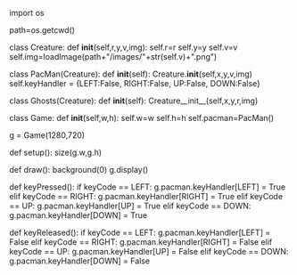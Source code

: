 import os

path=os.getcwd()

class Creature:
    def __init__(self,r,y,v,img):
        self.r=r
        self.y=y
        self.v=v
        self.img=loadImage(path+"/images/"+str(self.v)+".png")
        
class PacMan(Creature):
    def __init__(self):
        Creature.__init__(self,x,y,v,img)
        self.keyHandler = {LEFT:False, RIGHT:False, UP:False, DOWN:False}
        
        
class Ghosts(Creature):
    def __init__(self):
        Creature__init__(self,x,y,r,img)
        
class Game:
    def __init__(self,w,h):
        self.w=w
        self.h=h
        self.pacman=PacMan()
        
g = Game(1280,720)

def setup():
    size(g.w,g.h)
    
def draw():
    background(0)
    g.display()


def keyPressed():
    if keyCode == LEFT:
        g.pacman.keyHandler[LEFT] = True
    elif keyCode == RIGHT:
        g.pacman.keyHandler[RIGHT] = True
    elif keyCode == UP:
        g.pacman.keyHandler[UP] = True
    elif keyCode == DOWN:
        g.pacman.keyHandler[DOWN] = True
        
def keyReleased():
    if keyCode == LEFT:
        g.pacman.keyHandler[LEFT] = False
    elif keyCode == RIGHT:
        g.pacman.keyHandler[RIGHT] = False
    elif keyCode == UP:
        g.pacman.keyHandler[UP] = False
    elif keyCode == DOWN:
        g.pacman.keyHandler[DOWN] = False
